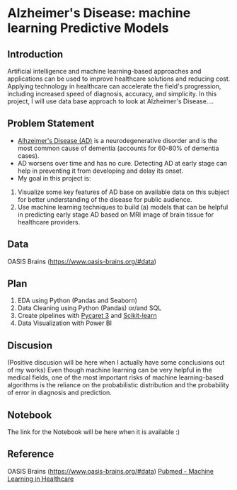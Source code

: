 # Alzheimer's Disease: machine learning Predictive Models
## Introduction
Artificial intelligence and machine learning-based approaches and applications can be used to improve healthcare solutions and reducing cost.
Applying technology in healthcare can accelerate the field's progression, including increased speed of diagnosis, accuracy, and simplicity. 
In this project, I will use data base approach to look at Alzheimer's Disease....

## Problem Statement
- [Alhzeimer's Disease (AD)](https://www.alz.org/alzheimers-dementia/what-is-alzheimers) is a neurodegenerative disorder and is the most common cause of dementia (accounts for 60-80% of dementia cases).
- AD worsens over time and has no cure. Detecting AD at early stage can help in preventing it from developing and delay its onset.
- My goal in this project is:
1. Visualize some key features of AD base on available data on this subject for better understanding of the disease for public audience.
2. Use machine learning techniques to build (a) models that can be helpful in predicting early stage AD based on MRI image of brain tissue for healthcare providers.

## Data
OASIS Brains (https://www.oasis-brains.org/#data)

## Plan
1. EDA using Python (Pandas and Seaborn)
2. Data Cleaning using Python (Pandas) or/and SQL
3. Create pipelines with [Pycaret 3](https://pycaret.org/) and [Scikit-learn](https://scikit-learn.org/stable/)
4. Data Visualization with Power BI

## Discusion
(Positive discusion will be here when I actually have some conclusions out of my works)
Even though machine learning can be very helpful in the medical fields, one of the most important risks of machine learning-based algorithms is the reliance on the probabilistic distribution and the probability of error in diagnosis and prediction.

## Notebook
The link for the Notebook will be here when it is available :)

## Reference
OASIS Brains (https://www.oasis-brains.org/#data)
[Pubmed - Machine Learning in Healthcare](https://www.ncbi.nlm.nih.gov/pmc/articles/PMC8822225/)

